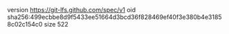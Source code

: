 version https://git-lfs.github.com/spec/v1
oid sha256:499ecbbe8d9f5433ee51664d3bcd36f828469ef40f3e380b4e31858c02c154c0
size 522
